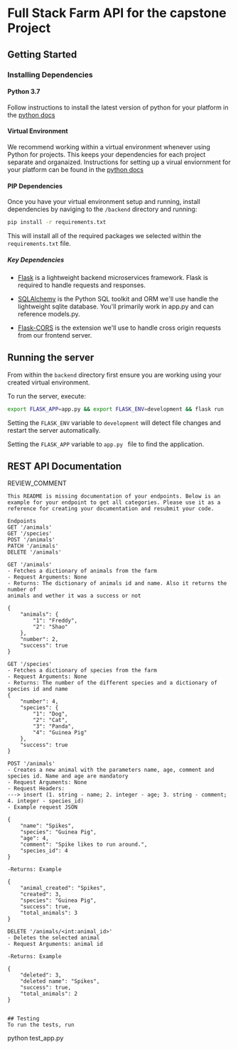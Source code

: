 # Full Stack Farm API for the capstone Project

## Getting Started

### Installing Dependencies

#### Python 3.7

Follow instructions to install the latest version of python for your platform in the [python docs](https://docs.python.org/3/using/unix.html#getting-and-installing-the-latest-version-of-python)

#### Virtual Environment

We recommend working within a virtual environment whenever using Python for projects. This keeps your dependencies for each project separate and organaized. Instructions for setting up a virual enviornment for your platform can be found in the [python docs](https://packaging.python.org/guides/installing-using-pip-and-virtual-environments/)

#### PIP Dependencies

Once you have your virtual environment setup and running, install dependencies by naviging to the `/backend` directory and running:

```bash
pip install -r requirements.txt
```

This will install all of the required packages we selected within the `requirements.txt` file.

##### Key Dependencies

- [Flask](http://flask.pocoo.org/)  is a lightweight backend microservices framework. Flask is required to handle requests and responses.

- [SQLAlchemy](https://www.sqlalchemy.org/) is the Python SQL toolkit and ORM we'll use handle the lightweight sqlite database. You'll primarily work in app.py and can reference models.py. 

- [Flask-CORS](https://flask-cors.readthedocs.io/en/latest/#) is the extension we'll use to handle cross origin requests from our frontend server. 


## Running the server

From within the `backend` directory first ensure you are working using your created virtual environment.

To run the server, execute:

```bash
export FLASK_APP=app.py && export FLASK_ENV=development && flask run
```

Setting the `FLASK_ENV` variable to `development` will detect file changes and restart the server automatically.

Setting the `FLASK_APP` variable to `app.py ` file to find the application. 

## REST API Documentation
REVIEW_COMMENT
```
This README is missing documentation of your endpoints. Below is an example for your endpoint to get all categories. Please use it as a reference for creating your documentation and resubmit your code. 

Endpoints
GET '/animals'
GET '/species'
POST '/animals'
PATCH '/animals'
DELETE '/animals'

GET '/animals'
- Fetches a dictionary of animals from the farm
- Request Arguments: None
- Returns: The dictionary of animals id and name. Also it returns the number of
animals and wether it was a success or not

{
    "animals": {
        "1": "Freddy",
        "2": "Shao"
    },
    "number": 2,
    "success": true
}

GET '/species'
- Fetches a dictionary of species from the farm
- Request Arguments: None
- Returns: The number of the different species and a dictionary of species id and name
{
    "number": 4,
    "species": {
        "1": "Dog",
        "2": "Cat",
        "3": "Panda",
        "4": "Guinea Pig"
    },
    "success": true
}

POST '/animals'
- Creates a new animal with the parameters name, age, comment and species id. Name and age are mandatory
- Request Arguments: None
- Request Headers:
---> insert (1. string - name; 2. integer - age; 3. string - comment; 4. integer - species_id)
- Example request JSON

{
	"name": "Spikes",
	"species": "Guinea Pig",
    "age": 4,
    "comment": "Spike likes to run around.",
    "species_id": 4
}

-Returns: Example

{
    "animal_created": "Spikes",
    "created": 3,
    "species": "Guinea Pig",
    "success": true,
    "total_animals": 3
}

DELETE '/animals/<int:animal_id>'
- Deletes the selected animal
- Request Arguments: animal id

-Returns: Example

{
    "deleted": 3,
    "deleted name": "Spikes",
    "success": true,
    "total_animals": 2
}


## Testing
To run the tests, run
```
python test_app.py
```